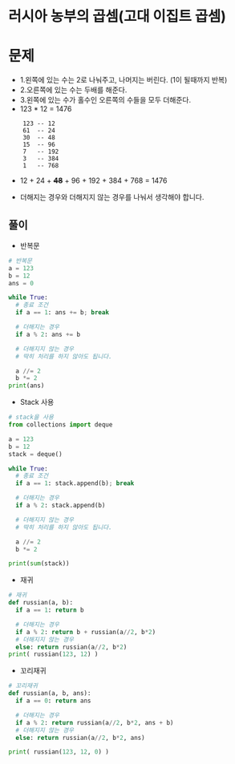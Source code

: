 # 러시아 농부의 곱셈(고대 이집트 곱셈)

# 문제
- 1.왼쪽에 있는 수는 2로 나눠주고, 나머지는 버린다. (1이 될때까지 반복)
- 2.오른쪽에 있는 수는 두배를 해준다. 
- 3.왼쪽에 있는 수가 홀수인 오른쪽의 수들을 모두 더해준다. 
-  123 * 12 = 1476

```
    123 -- 12
    61  -- 24
    30  -- 48
    15  -- 96
    7   -- 192
    3   -- 384
    1   -- 768
```    
- 12 + 24 + **~~48~~** + 96 + 192 + 384 + 768 = 1476

- 더해지는 경우와 더해지지 않는 경우를 나눠서 생각해야 합니다. 

## 풀이 
- 반복문
``` Python
# 반복문 
a = 123
b = 12
ans = 0

while True:
  # 종료 조건
  if a == 1: ans += b; break

  # 더해지는 경우
  if a % 2: ans += b

  # 더해지지 않는 경우 
  # 딱히 처리를 하지 않아도 됩니다. 

  a //= 2
  b *= 2
print(ans)
``` 

- Stack 사용

``` Python
# stack을 사용
from collections import deque

a = 123
b = 12
stack = deque()

while True:
  # 종료 조건
  if a == 1: stack.append(b); break

  # 더해지는 경우
  if a % 2: stack.append(b)

  # 더해지지 않는 경우 
  # 딱히 처리를 하지 않아도 됩니다. 

  a //= 2
  b *= 2

print(sum(stack))
```
- 재귀
```Python
# 재귀
def russian(a, b):
  if a == 1: return b

  # 더해지는 경우
  if a % 2: return b + russian(a//2, b*2)
  # 더해지지 않는 경우
  else: return russian(a//2, b*2)
print( russian(123, 12) )
```
- 꼬리재귀
```Python
# 꼬리재귀
def russian(a, b, ans):
  if a == 0: return ans

  # 더해지는 경우
  if a % 2: return russian(a//2, b*2, ans + b)
  # 더해지지 않는 경우
  else: return russian(a//2, b*2, ans)

print( russian(123, 12, 0) )
```


